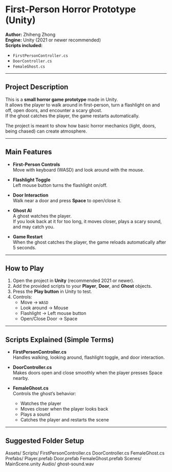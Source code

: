 # First-Person Horror Prototype (Unity)

**Author:** Zhiheng Zhong  
**Engine:** Unity (2021 or newer recommended)  
**Scripts included:**  
- `FirstPersonController.cs`  
- `DoorController.cs`  
- `FemaleGhost.cs`

---

## Project Description
This is a **small horror game prototype** made in Unity.  
It allows the player to walk around in first-person, turn a flashlight on and off, open doors, and encounter a scary ghost.  
If the ghost catches the player, the game restarts automatically.

The project is meant to show how basic horror mechanics (light, doors, being chased) can create atmosphere.

---

## Main Features
- **First-Person Controls**  
  Move with keyboard (WASD) and look around with the mouse.  

- **Flashlight Toggle**  
  Left mouse button turns the flashlight on/off.  

- **Door Interaction**  
  Walk near a door and press **Space** to open/close it.  

- **Ghost AI**  
  A ghost watches the player.  
  If you look back at it for too long, it moves closer, plays a scary sound, and may catch you.  

- **Game Restart**  
  When the ghost catches the player, the game reloads automatically after 5 seconds.  

---

## How to Play
1. Open the project in **Unity** (recommended 2021 or newer).  
2. Add the provided scripts to your **Player**, **Door**, and **Ghost** objects.  
3. Press the **Play button** in Unity to test.  
4. Controls:  
   - Move → `WASD`  
   - Look around → Mouse  
   - Flashlight → Left mouse button  
   - Open/Close Door → Space  

---

## Scripts Explained (Simple Terms)
- **FirstPersonController.cs**  
  Handles walking, looking around, flashlight toggle, and door interaction.  

- **DoorController.cs**  
  Makes doors open and close smoothly when the player presses Space nearby.  

- **FemaleGhost.cs**  
  Controls the ghost’s behavior:  
  - Watches the player  
  - Moves closer when the player looks back  
  - Plays a sound  
  - Catches the player and restarts the scene  

---

## Suggested Folder Setup
Assets/
Scripts/
FirstPersonController.cs
DoorController.cs
FemaleGhost.cs
Prefabs/
Player.prefab
Door.prefab
FemaleGhost.prefab
Scenes/
MainScene.unity
Audio/
ghost-sound.wav
